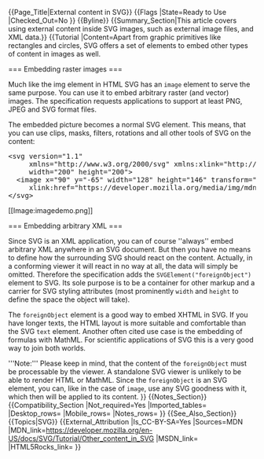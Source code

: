 {{Page_Title|External content in SVG}}
{{Flags
|State=Ready to Use
|Checked_Out=No
}}
{{Byline}}
{{Summary_Section|This article covers using external content inside SVG images, such as external image files, and XML data.}}
{{Tutorial
|Content=Apart from graphic primitives like rectangles and circles, SVG offers a set of elements to embed other types of content in images as well.
 
=== Embedding raster images ===
 
Much like the img element in HTML SVG has an <code>image</code> element to serve the same purpose. You can use it to embed arbitrary raster (and vector) images. The specification requests applications to support at least PNG, JPEG and SVG format files.
 
The embedded picture becomes a normal SVG element. This means, that you can use clips, masks, filters, rotations and all other tools of SVG on the content:

<pre>&lt;svg version="1.1"
     xmlns="http://www.w3.org/2000/svg" xmlns:xlink="http://www.w3.org/1999/xlink"
     width="200" height="200"&gt;
  &lt;image x="90" y="-65" width="128" height="146" transform="'''rotate(45)'''"
     xlink:href="https://developer.mozilla.org/media/img/mdn-logo.png"/&gt;
&lt;/svg&gt;</pre>
 
[[Image:imagedemo.png]]
 
=== Embedding arbitrary XML ===
 
Since SVG is an XML application, you can of course ''always'' embed arbitrary XML anywhere in an SVG document. But then you have no means to define how the surrounding SVG should react on the content. Actually, in a conforming viewer it will react in no way at all, the data will simply be omitted. Therefore the specification adds the <code>SVGElement("foreignObject")</code> element to SVG. Its sole purpose is to be a container for other markup and a carrier for SVG styling attributes (most prominently <code>width</code> and <code>height</code> to define the space the object will take).

The <code>foreignObject</code> element is a good way to embed XHTML in SVG. If you have longer texts, the HTML layout is more suitable and comfortable than the SVG <code>text</code> element. Another often cited use case is the embedding of formulas with MathML. For scientific applications of SVG this is a very good way to join both worlds.

'''Note:''' Please keep in mind, that the content of the <code>foreignObject</code> must be processable by the viewer. A standalone SVG viewer is unlikely to be able to render HTML or MathML. 
Since the <code>foreignObject</code> is an SVG element, you can, like in the case of <code>image</code>, use any SVG goodness with it, which then will be applied to its content.
}}
{{Notes_Section}}
{{Compatibility_Section
|Not_required=Yes
|Imported_tables=
|Desktop_rows=
|Mobile_rows=
|Notes_rows=
}}
{{See_Also_Section}}
{{Topics|SVG}}
{{External_Attribution
|Is_CC-BY-SA=Yes
|Sources=MDN
|MDN_link=https://developer.mozilla.org/en-US/docs/SVG/Tutorial/Other_content_in_SVG
|MSDN_link=
|HTML5Rocks_link=
}}